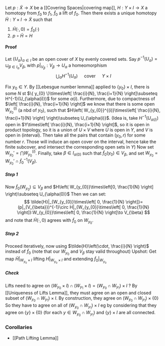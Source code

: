 Let $p:\tilde{X}\to X$ be a [[Covering Spaces|covering map]], $H:Y\times I\to X$ a homotopy from $f_{0}$ to $f_{1}$, $\tilde{f}_{0}$ a lift of $f_{0}$. Then there exists a unique homotopy $\tilde{H}:Y\times I\to \tilde{X}$ such that 
1. $\tilde{H}(\cdot,0)=\tilde{f}_{0}(\cdot)$
2. $p\circ \tilde{H}=H$
#### Proof
Let $\{ U_{\alpha} \}_{\alpha \in I}$ be an open cover of $X$ by evenly covered sets.
Say $p ^{-1}(U_{\alpha})=\sqcup_{\beta \in I_{\alpha}}V_{\beta}$, with $p|_{V_{\beta}}:V_{\beta}\to U_{\alpha}$ a homeomorphism 
$$
\bigcup_{\alpha}H^{-1}(U_{\alpha})\quad\text{ cover } \quad Y\times I
$$

Fix $y_{0}\in Y$.
By [[Lebesgue number lemma]] applied to $\{ y_{0} \}\times I$, there is some $N$ st $\{ y_{0} \}\times\left[ \frac{i}{N}, \frac{i+1}{N} \right]\subseteq H^{-1}(U_{\alpha(i)})$ for some $\alpha(i)$.
Furthermore, due to compactness of $\left[ \frac{i}{N}, \frac{i+1}{N} \right]$ we know that there is some open $W_{y_{0}}^{(i)}$ (a nbd of $y_{0}$), such that $H\left( W_{y_{0}}^{(i)}\times\left[ \frac{i}{N}, \frac{i+1}{N} \right] \right)\subseteq U_{\alpha(i)}$. 
(Idea is, take $H^{-1}(U_{\alpha(i)})$ open in $Y\times\left[ \frac{i}{N}, \frac{i+1}{N} \right]$, so it is open in product topology, so it is a union of $U\times V$ where $U$ is open in $Y$, and $V$ is open in (interval). Then take all the pairs that contain $(y_{0},r)$ for some number $r$. Those will induce an open cover on the interval, hence take the finite subcover, and intersect the corresponding open sets in $Y$)
Now set $W_{y_{0}}'=\bigcap W_{y_{0}}^{(i)}$. 
Finally, take $\beta \in I_{\alpha(0)}$ such that $\tilde{f}_{0}(y_{0})\in V_{\beta}$, and set $W_{y_{0}}=W_{y_{0}}'\cap \tilde{f}_{0}^{-1}(V_{\beta})$.
##### Step 1
Now $\tilde{f}_{0}(W_{y_{0}})\subseteq V_{\beta}$ and $H\left( W_{y_{0}}\times\left[0, \frac{1}{N} \right] \right)\subseteq U_{\alpha(0)}$
Then we can set:
$$
\tilde{H}|_{W_{y_{0}}\times\left[ 0, \frac{1}{N} \right]}=(p|_{V_{\beta}})^{-1}\circ H|_{W_{y_{0}}\times\left[ 0, \frac{1}{N} \right]}:W_{y_{0}}\times\left[ 0, \frac{1}{N} \right]\to V_{\beta}
$$
and note that $\tilde{H}(\cdot,0)$ agrees with $\tilde{f}_{0}$ on $W_{y_{0}}$.
##### Step 2
Proceed iteratively, now using $\tilde{H}\left(\cdot, \frac{i}{N} \right)$ instead of $\tilde{f}_{0}$ (note that our $W_{y_{0}}$ and $V_{\beta}$ stay valid throughout)
Upshot:
Get map $\tilde{H}|_{W_{y_{0}}\times I}$ lifting $H|_{W_{y_{0}}\times I}$ and extending $\tilde{f}_{0}|_{W_{y_{0}}}$

##### Check
Lifts need to agree on $(W_{y_{0}}\times I)\cap(W_{y_{1}}\times I)=(W_{y_{0}}\cap W_{y_{1}})\times I$ ?
By [[Uniqueness of Lifts Lemma]], they must agree on an open and closed subset of $(W_{y_{0}}\cap W_{y_{1}})\times I$.
By construction, they agree on $(W_{y_{0}}\cap W_{y_{1}})\times \{ 0 \}$
So they have to agree on all of $(W_{y_{0}}\cap W_{y_{1}})\times I$
eg by considering that they agree on $\{ y \}\times \{ 0 \}$ (for each $y\in W_{y_{0}}\cap W_{y_{1}}$) and $\{ y \}\times I$ are all connected.

### Corollaries
- [[Path Lifting Lemma]]